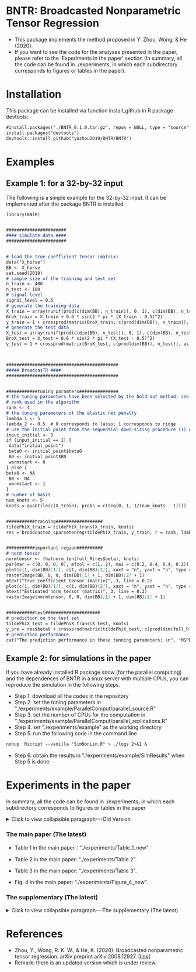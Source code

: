 # BNTR: Broadcasted Nonparametric Tensor Regression
- This package implements the method proposed in Y. Zhou, Wong, & He (2020).
- If you want to see the code for the analyses presented in the paper, please refer to the 'Experiments in the paper' section (In summary, all the code can be found in ./experiments, in which each subdirectory corresponds to figures or tables in the paper).
  


# Installation
This package can be installed via function install_github in R package devtools:
```markdown
#install.packages("./BNTR_0.1.0.tar.gz", repos = NULL, type = "source")
install.packages("devtools")
devtools::install_github("yazhou2019/BNTR/BNTR")
```

# Examples 
## Example 1: for a 32-by-32 input
The following is a simple example for the 32-by-32 input. It can be implemented after the package BNTR is installed.

```markdown
library(BNTR)


#######################
#### simulate data ####
#######################


# load the true coefficient tensor (matrix)
data("X_horse")
BB <- X_horse
set.seed(2019)
# sample size of the training and test set
n_train <- 400
n_test <- 100
# signal level
signal_level = 0.5
# generate the training data
X_train = array(runif(prod(c(dim(BB), n_train)), 0, 1), c(dim(BB), n_train))
BroX_train = X_train + 0.6 * sin(2 * pi * (X_train - 0.5)^2)
y_train = 1 + crossprod(matrix(BroX_train, c(prod(dim(BB)), n_train)), as.vector(BB)) + signal_level * rnorm(n_train)
# generate the test data
X_test = array(runif(prod(c(dim(BB), n_test)), 0, 1), c(dim(BB), n_test))
BroX_test = X_test + 0.6 * sin(2 * pi * (X_test - 0.5)^2)
y_test = 1 + crossprod(matrix(BroX_test, c(prod(dim(BB)), n_test)), as.vector(BB)) + signal_level * rnorm(n_test)



###########################################
##### BroadcasTR ####
###########################################


############tuning paramters###############
# the tuning parameters have been selected by the hold-out method; see the paper
# rank used in the algorithm
rank <- 4
# the tuning parameters of the elastic net penalty
lambda_1 <- 5
lambda_2 <- 0.5  # 0 corresponds to lasso; 1 corresponds to ridge
# use the initial point from the sequential down-sizing procedure (1) or not (0). if not, we adopt a sequential warmstart descriped in the paper.
input_initial <- 0
if (input_initial == 1) {
 data("initial_point")
 beta0 <- initial_point$beta0
 B0 <- initial_point$B0
 warmstart <- 0
} else {
beta0 <- NA
 B0 <- NA
 warmstart <- 1
}
# number of basis
num_knots <- 5
knots = quantile(c(X_train), probs = c(seq(0, 1, 1/(num_knots - 1))))


###########training##################
tildePhiX_train = tildePhiX_trans(X_train, knots)
res = broadcasted_sparsetenreg(tildePhiX_train, y_train, r = rank, lambda = lambda_1, alpha = lambda_2, warmstart = warmstart, beta0 = beta0, B0=B0, Replicates=1)


###########important region##########
# norm tensor
normtensor <- fhatnorm_ten(full_R(res$beta), knots)
par(mar = c(0, 0, 0, 0), mfcol = c(1, 2), mai = c(0.2, 0.4, 0.4, 0.2))
plot(c(1, dim(BB)[1]), c(1, dim(BB)[2]), xaxt = "n", yaxt = "n", type = "n")
rasterImage(BB, 0, 0, dim(BB)[1] + 1, dim(BB)[2] + 1)
mtext("True coefficient tensor (matrix)", 3, line = 0.2)
plot(c(1, dim(BB)[1]), c(1, dim(BB)[2]), xaxt = "n", yaxt = "n", type = "n")
mtext("Estimated norm tensor (matrix)", 3, line = 0.2)
rasterImage(normtensor, 0, 0, dim(BB)[1] + 1, dim(BB)[2] + 1)


###########test#####################
# prediction on the test set
tildePhiX_test = tildePhiX_trans(X_test, knots)
y_pre = res$beta0 + crossprod(matrix(tildePhiX_test, c(prod(dim(full_R(res$beta))), n_test)), as.vector(full_R(res$beta)))
# prediction performance
cat("The prediction performance in these tunning parameters: \n", "MSPE =", sum((y_test - y_pre)^2)/n_test, "\n")


```

## Example 2: for simulations in the paper 
If you have already installed R package snow (for the parallel computing) and the dependences of BNTR in a linux server with multiple CPUs, you can reproduce the simulation in the following steps. 
- Step 1. download all the codes in the repository
- Step 2. set the tuning parameters in "./experiments/example/ParallelComput/parallel_source.R"
- Step 3. set the number of CPUs for the computation in "./experiments/example/ParallelComput/parallel_replications.R" 
- Step 4. set "./experiments/example" as the working directory 
- Step 5. run the following code in the command line
```markdown
nohup  Rscript --vanilla "SimNonLin.R" > ./logs 2>&1 &
```
- Step 6. obtain the results in "./experiments/example/SimResults"  when Step 5 is done



# Experiments in the paper
In summary, all the code can be found in ./experiments, in which each subdirectory corresponds to figures or tables in the paper

<details>
  <summary>Click to view collapsible paragraph---Old Version</summary>
  
## Version 3 (The previous)
### The main paper (The previous)
<details>
  <summary>Click to view collapsible paragraph---The main paper (The previous)</summary>
 
- "./experiments/Table 1":  Estimation performance in synthetic data. Reported are the averages of ISEs and the corresponding standard deviations (in parentheses) based on 50 data replications. In the first column, n is the total sample size, of which 20% were kept for the hold-out method. (X is generated from a mixture of multivariate truncated normal distribution with a Toeplitz variance matrix on the support and point mass distribution on the boundaries.)
 
- "./experiments/Table 2": Prediction performance on the monkey’s electrocorticography data. Reported are averages of MSPE and the corresponding standard deviations (in parentheses) based on 10 random splittings.
  
- "./experiments/Table 3": Prediction performance on the simulated monkey’s electrocorticography data. Reported are averages of MSPE and the corresponding standard deviations (in parentheses) based on 10 random splittings.
  
- "./experiments/Figure 4": Region selection of TLR, TLR-rescaled, ENetR, and BroadcasTR for n = 1000, of which 20% were for the hold-out method. The first column presents the true norm tensors corresponding to Cases 1–5, respectively. The rest four columns depict the estimated norm tensor with median ISEs of the comparative and proposed methods. Columns from left to right respectively correspond to TLR, TLR-rescaled, ENetR, and BroadcasTR. The plots in all columns share the same color scheme as shown in the color bar at the bottom. (X is generated from a mixture of multivariate truncated normal distribution with a Toeplitz variance matrix on the support and point mass distribution on the boundaries.)
  
- "./experiments/Figure 5": Region selection of BroadcasTR for Cases 1–5, with various sample size n = 500, 750, and 1000 (where 20% data are used for the hold-out method). All plots share the same color scheme as shown in the color bar at the bottom.(X is generated from a mixture of multivariate truncated normal distribution with a Toeplitz variance matrix on the support and point mass distribution on the boundaries.)
  
- "./experiments/Figure 6": The plot of the true and estimated entry-wise functions using BroadcasTR. From the first row to the fifth row correspond to Cases 1–5, respectively. From left to right are respectively the sample sizes n = 500, 750, and 1000. (X is generated from a mixture of multivariate truncated normal distribution with a Toeplitz variance matrix on the support and point mass distribution on the boundaries.)
  
- "./experiments/Figure 7": The estimation performance of entry-wise functions for the simulated monkey’s electrocorticography data. Each panel is the result of one comparing method. The entry is chosen to be the one with the median ISE (of BroadcasTR) among all entires, in the replicate with the median performance among 10 replicates of random splitting.
 </details>
 
### The supplementary (The previous)
<details>
  <summary>Click to view collapsible paragraph---The supplementary (The previous)</summary>
 
- "./experiments/Supp/Figure S1-S3": (1)Region selection of TLR, TLR-rescaled, ENetR, and BroadcasTR for synthetic data in Section E with n = 1000, of which 20% were for the hold-out method. The first column presents the true norm tensors corresponding to Cases 1–5, respectively. The rest four columns de- pict the estimated norm tensor with median ISEs of the comparative and proposed methods. Columns from left to right respectively correspond to TLR, TLR-rescaled, ENetR, and BroadcasTR. The plots in all columns share the same color scheme as shown in the color bar at the bottom. (2)Region selection of BroadcasTR for Cases 1–5 (from the first to the fifth row) in Section E, with various sample size n = 500, 750, and 1000 (where 20% data are used for the hold-out method). All plots share the same color scheme as shown in the color bar at the bottom. (3)The plot of the true and estimated entry-wise functions using BroadcasTR for synthetic data in Section E. From the first row to the fifth row correspond to Cases 1–5, respectively. From left to right are respectively the sample sizes n = 500, 750, and 1000. (The tensor covariate X and the error εj were generated such that Xi1,i2 ∼ Uniform[0,1])

- "./experiments/Supp/Figure S4": Estimated tensor norms of BroadcasTR for Cases 1–5 (from the first to the fifth row) in Section F where the entries of tensor covariate are Beta(2, 2) distributed. From left to right correspond to sample sizes n = 500, 750, 1000 (of which 20% data are used for the hold-out method). All plots share the same color scheme as shown in the color bar at the bottom.
  
- "./experiments/Supp/Figure S5":The LHS (LHSloss) and RHS (RHSobj) of (A.11) in Case 2 of the synthetic data in Section E. The first row show these two quantities based on 50 replications after validation, when n = 500 and n = 1000. The second row depicts the differences (RHSobj - LHSloss) accordingly.
  
- "./experiments/Supp/Figure S6-S7": (1)Prediction performance on the ADNI data. The left and right boxplots are respectively the classification accuracy of BroadcasTR and TLR-rescaled based on 10 random splittings. (2)Region selection performance on the ADNI data. The columns correspond to the slices of the tensor covariate. The rows named “Pos-” and “Neg-” are the plots of positive and negative contributions of each entry, respectively. The rows named “-TLR” and “-BroadcasTR” correspond to the tensor linear regression with rescaling strategy and the proposed broadcasted nonparametric model, respectively.
  
- "./experiments/Supp/Table S1-S3": （1）Estimation performance of synthetic data. Reported are the averages of ISEs and the corresponding standard deviations (in parentheses) based on 50 data replications. In the first column, n is the total sample size, of which 20% were kept for the hold-out method. (the tensor covariate X and the error εj were generated such that Xi1,i2 ∼ Uniform[0,1]) (2) Estimation performance of synthetic data in Section F where the entries of tensor covariate are Beta(2, 2) distributed. Reported are the averages of ISEs and the corresponding standard deviations (in parentheses) based on 50 data replications. In the first column, n is the total sample size, of which 20% were kept for the hold-out method. (3) Reported are averages of MSPE and the corresponding standard deviations (in parentheses) based on 50 replications.(GPNTE, TVGP, BroadcasTR,X = x1 ◦ x2 ∈ R64×64, where each entry of xd was independently sampled from Uniform[0,1], d = 1,2.)
 </details>

  
## Version 4 (The latest with description)
### The main paper (The latest)
- Table 1 in the main paper："./experiments/Table_1_new". Table 1. Estimation performance for the synthetic data. Reported are the averages of ISE and the corresponding standard deviations (in parentheses) based on 50 data replicates. In the first column, n is the total sample size.

- Table 2 in the main paper: "./experiments/Table 2". Table 2. Prediction performance for the monkey electrocorticography data. Reported are the averages of MSPE and the corresponding standard deviations (in parentheses) based on 10 random splits. (The monkey’s electrocorticography data is preprocessed by the file in "./experiments/Table 2/ECOG_observation". )

- Table 3 in the main paper: "./experiments/Table 3". Table 3. Prediction performance for the simulated monkey electrocorticography data. Reported are the averages of MSPE and the corresponding standard deviations (in parentheses) based on 10 random splits.

- Fig. 4 in the main paper: "./experiments/Figure_4_new". Fig. 4. Region selection of the competing methods for n = 1000. The first column presents the true norm tensors in Cases 1–5. The remaining four columns display the estimated norm tensors corresponding to the replicate of the upper median ISE performance for the competing methods. The columns from left to right correspond to TLR, TLR-rescaled, ENetR, and BroadcasTR, respectively. The plots in all columns share the same color scheme as shown in the color bar at the bottom.
  
### The supplementary (The latest)
<details>
  <summary>Click to view collapsible paragraph---The supplementary (The latest)</summary>
 
- Fig. S.1. in the supplementary: "./experiments/Figure_5_new". Fig. S.1. Region selection of BroadcasTR for the synthetic data in Section 5.1 of the main paper, with sample sizes n = 500, 750, and 1000. All plots share the same color scheme as shown in the color bar at the bottom.

- Fig. S.2. in the supplementary: "./experiments/Figure_6_new". Fig. S.2. True and estimated entry-wise functions using BroadcasTR for the synthetic data in Section 5.1 of the main paper. The five rows correspond to Cases 1–5, respectively. The columns display sample sizes n = 500, 750, and 1000.

- Fig. S.3. in the supplementary: "./experiments/Figure 7". Fig. S.3. The estimation performance of the entry-wise functions for the simulated monkey electro- corticography data in Section 5.3 of the main paper. Each panel displays one competing method. The entry is chosen to be the one with the median estimation error (of BroadcasTR) among all entries.

- Table S.1. in the supplementary: "./experiments/Table 1". Table S.1. Estimation performance for the synthetic data in Section E.2. Reported are the averages of ISE and the corresponding standard deviations (in parentheses) based on 50 data replicates. In the first column, n is the total sample size.

- Table S.2 in the supplementary: "./experiments/Supp/Table S1-S3". Table S.2. Prediction performance for the synthetic data in Section E.3. Reported are the averages of MSPE and the corresponding standard deviations (in parentheses) based on 50 replicates.

- Fig. S.4. in the supplementary: "./experiments/Figure 4". Fig. S.4. Region selection of the competing methods for the synthetic data in Section E.2 (n = 1000). The first column presents the true norm tensors in Cases 1–5. The remaining four columns display the estimated norm tensors corresponding to the replicate of the upper median ISE performance for the competing methods. The columns from left to right correspond to TLR, TLR-rescaled, ENetR, and BroadcasTR, respectively. The plots in all columns share the same color scheme as shown in the color bar at the bottom.

- Fig. S.5. in the supplementary: "./experiments/Figure 5". Fig. S.5. Region selection of BroadcasTR for Cases 1–5 (from the first to the fifth row) in Section E.2, with sample sizes n = 500, 750, and 1000. All plots share the same color scheme as shown in the color bar at the bottom.

- Fig. S.6. in the supplementary: "./experiments/Figure 6". Fig. S.6. True and estimated entry-wise functions using BroadcasTR for the synthetic data in Section E.2. The five rows correspond to Cases 1–5, respectively. The columns display sample sizes n = 500, 750, and 1000.

- Fig. S.7. in the supplementary: "./experiments/Supp/Figure S5". Fig. S.7. The LHS (LHSloss) and RHS (RHSobj) of (B.10) in Case 2 of the synthetic data in Section 5.1 of the main paper. The first row show these two quantities based on 50 replicates after vali- dation, when n = 500 and n = 1000. The second row depicts the differences (RHSobj - LHSloss) accordingly.

- Fig. S.8. in the supplementary: "./experiments/Supp/Figure S6-S7". Fig. S.8. Prediction performance for the ADNI data. The left and right boxplots are respectively the classification accuracy of BroadcasTR and TLR-rescaled based on 10 random splits.

- Fig. S.9. in the supplementary: "./experiments/Supp/Figure S6-S7". Fig. S.9. Region selection performance for the ADNI data. The columns correspond to the slices of the tensor covariate. The rows named “Pos-” and “Neg-” are the plots of positive and negative contributions of each entry, respectively. The rows named “-TLR” and “-BroadcasTR” correspond to the tensor linear regression with rescaling strategy and the proposed broadcasted nonparametric model, respectively.
 </details>

   </details>

### The main paper (The latest)
- Table 1 in the main paper："./experiments/Table_1_new".
  
- Table 2 in the main paper: "./experiments/Table 2". 

- Table 3 in the main paper: "./experiments/Table 3".
  
- Fig. 4 in the main paper: "./experiments/Figure_4_new". 
  
### The supplementary (The latest)
<details>
  <summary>Click to view collapsible paragraph---The supplementary (The latest)</summary>
 
- Fig. S.1. in the supplementary: "./experiments/Figure_5_new".
  
- Fig. S.2. in the supplementary: "./experiments/Figure_6_new". 

- Fig. S.3. in the supplementary: "./experiments/Figure 7".

- Table S.1. in the supplementary: "./experiments/Table 1".
  
- Table S.2 in the supplementary: "./experiments/Supp/Table S1-S3".
  
- Fig. S.4. in the supplementary: "./experiments/Figure 4".
- 
- Fig. S.5. in the supplementary: "./experiments/Figure 5".
  
- Fig. S.6. in the supplementary: "./experiments/Figure 6".
  
- Fig. S.7. in the supplementary: "./experiments/Supp/Figure S5". 

- Fig. S.8. in the supplementary: "./experiments/Supp/Figure S6-S7". 

- Fig. S.9. in the supplementary: "./experiments/Supp/Figure S6-S7".
-  </details>
 

# References
- Zhou, Y., Wong, R. K. W., & He, K. (2020). Broadcasted nonparametric tensor regression. arXiv preprint arXiv:2008.12927. [\[link\]](https://arxiv.org/abs/2008.12927v2)
- Remark: there is an updated version which is under review.
